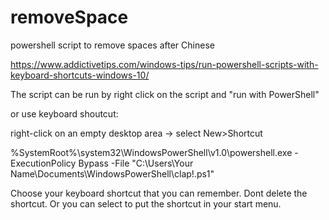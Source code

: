 # removeSpace
powershell script to remove spaces after Chinese 

https://www.addictivetips.com/windows-tips/run-powershell-scripts-with-keyboard-shortcuts-windows-10/

The script can be run by right click on the script and "run with PowerShell"

or use keyboard shoutcut:

right-click on an empty desktop area -> select New>Shortcut

%SystemRoot%\system32\WindowsPowerShell\v1.0\powershell.exe -ExecutionPolicy Bypass -File "C:\Users\Your Name\Documents\WindowsPowerShell\clap!.ps1"

Choose your keyboard shortcut that you can remember. Dont delete the shortcut. Or you can select to put the shortcut in your start menu.

